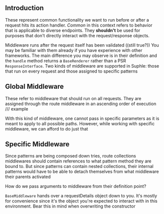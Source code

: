 ## Introduction

These represent common functionality we want to run before or after a request hits its action handler. *Common* in this context refers to behavior that is applicable to diverse endpoints. They **shouldn't** be used for purposes that don't directly interact with the request/response objects.

Middleware runs after the request itself has been validated ((still true?))
You may be familiar with them already if you have experience with other frameworks. The main difference you may observe is in their definition and the `handle` method returns a `BaseRenderer` rather than a PSR `ResponseInterface`. Two kinds of middleware are supported in Suphle: those that run on every request and those assigned to specific patterns

## Global Middleware

These refer to middleware that should run on all requests. They are assigned through the route middleware in an ascending order of execution
/// example

With this kind of middleware, one cannot pass in specific parameters as it is meant to apply to all possible paths. However, while working with specific middleware, we can afford to do just that

## Specific Middleware

Since patterns are being composed down tries, route collections middlewares should contain references to what pattern method they are bound to. But since patterns can contain nested collections, their internal patterns would have to be able to detach themselves from what middleware their parents activated

How do we pass arguments to middleware from their definition point?

`BaseMiddleware` hands over a requestDetails object down to you. It's mostly for convenience since it's the object you're expected to interact with in this environment. Bear this in mind when overwriting the constructor 